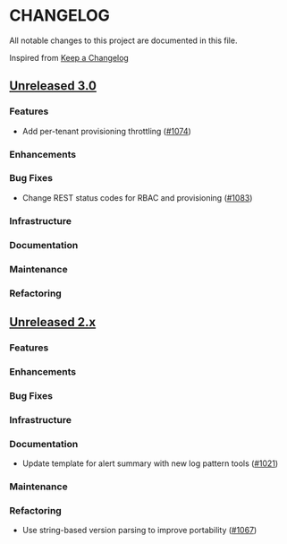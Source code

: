 # CHANGELOG
All notable changes to this project are documented in this file.

Inspired from [Keep a Changelog](https://keepachangelog.com/en/1.1.0/)

## [Unreleased 3.0](https://github.com/opensearch-project/flow-framework/compare/2.x...HEAD)
### Features
- Add per-tenant provisioning throttling ([#1074](https://github.com/opensearch-project/flow-framework/pull/1074))

### Enhancements
### Bug Fixes
- Change REST status codes for RBAC and provisioning ([#1083](https://github.com/opensearch-project/flow-framework/pull/1083))

### Infrastructure
### Documentation
### Maintenance
### Refactoring

## [Unreleased 2.x](https://github.com/opensearch-project/flow-framework/compare/2.18...2.x)
### Features
### Enhancements
### Bug Fixes
### Infrastructure
### Documentation
- Update template for alert summary with new log pattern tools ([#1021](https://github.com/opensearch-project/flow-framework/pull/1021))

### Maintenance
### Refactoring
- Use string-based version parsing to improve portability ([#1067](https://github.com/opensearch-project/flow-framework/pull/1067))
